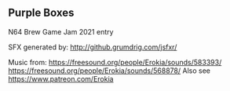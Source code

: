 ## Purple Boxes

N64 Brew Game Jam 2021 entry

SFX generated by: http://github.grumdrig.com/jsfxr/

Music from:
https://freesound.org/people/Erokia/sounds/583393/
https://freesound.org/people/Erokia/sounds/568878/
Also see https://www.patreon.com/Erokia
